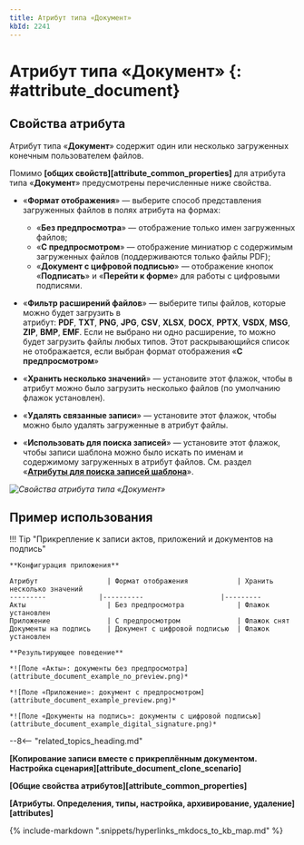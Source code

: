 ```yaml
---
title: Атрибут типа «Документ»
kbId: 2241
---
```


# Атрибут типа «Документ» {: #attribute_document}

## Свойства атрибута

Атрибут типа «**Документ**» содержит один или несколько загруженных конечным пользователем файлов.

Помимо **[общих свойств][attribute_common_properties]** для атрибута типа «**Документ**» предусмотрены перечисленные ниже свойства.

- «**Формат отображения**» — выберите способ представления загруженных файлов в полях атрибута на формах:

    - «**Без предпросмотра**» — отображение только имен загруженных файлов;
    - «**С предпросмотром**» — отображение миниатюр с содержимым загруженных файлов (поддерживаются только файлы PDF);
    - «**Документ с цифровой подписью**» — отображение кнопок «**Подписать**» и «**Перейти к форме**» для работы с цифровыми подписями.
- «**Фильтр расширений файлов**» — выберите типы файлов, которые можно будет загрузить в атрибут: **PDF**, **TXT**, **PNG**, **JPG**, **CSV**, **XLSX**, **DOCX**, **PPTX**, **VSDX**, **MSG**, **ZIP**, **BMP**, **EMF**. Если не выбрано ни одно расширение, то можно будет загрузить файлы любых типов. Этот раскрывающийся список не отображается, если выбран формат отображения «**С предпросмотром**»
- «**Хранить несколько значений**» — установите этот флажок, чтобы в атрибут можно было загрузить несколько файлов (по умолчанию флажок установлен).
- «**Удалять связанные записи**» — установите этот флажок, чтобы можно было удалять загруженные в атрибут файлы.
- «**Использовать для поиска записей**» — установите этот флажок, чтобы записи шаблона можно было искать по именам и содержимому загруженных в атрибут файлов. См. раздел «**[Атрибуты для поиска записей шаблона](searchable_attribute.md)**».

_![Свойства атрибута типа «Документ»](attribute_document_properties.png)_

## Пример использования

!!! Tip "Прикрепление к записи актов, приложений и документов на подпись"

    **Конфигурация приложения**

    Атрибут                 | Формат отображения            | Хранить несколько значений
    ---------             |----------                   |---------
    Акты                    | Без предпросмотра             | Флажок установлен
    Приложение              | С предпросмотром              | Флажок снят
    Документы на подпись    | Документ с цифровой подписью  | Флажок установлен
  
    **Результирующее поведение**

    *![Поле «Акты»: документы без предпросмотра](attribute_document_example_no_preview.png)*

    *![Поле «Приложение»: документ с предпросмотром](attribute_document_example_preview.png)*

    *![Поле «Документы на подпись»: документы с цифровой подписью](attribute_document_example_digital_signature.png)*

--8<-- "related_topics_heading.md"

**[Копирование записи вместе с прикреплённым документом. Настройка сценария][attribute_document_clone_scenario]**

**[Общие свойства атрибутов][attribute_common_properties]**

**[Атрибуты. Определения, типы, настройка, архивирование, удаление][attributes]**

{%
include-markdown ".snippets/hyperlinks_mkdocs_to_kb_map.md"
%}
